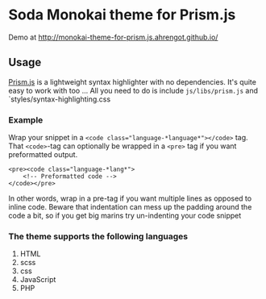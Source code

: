 # Soda Monokai theme for Prism.js
Demo at http://monokai-theme-for-prism.js.ahrengot.github.io/

## Usage
[Prism.js](http://prismjs.com/) is a lightweight syntax highlighter with no dependencies. It's quite easy to work with too ... All you need to do is include `js/libs/prism.js` and `styles/syntax-highlighting.css

### Example
Wrap your snippet in a `<code class="language-*language*"></code>` tag. That `<code>`-tag can optionally be wrapped in a `<pre>` tag if you want preformatted output.
```
<pre><code class="language-*lang*">
    <!-- Preformatted code -->
</code></pre>
```

In other words, wrap in a pre-tag if you want multiple lines as opposed to inline code.
Beware that indentation can mess up the padding around the code a bit, so if you get big marins try un-indenting your code snippet

### The theme supports the following languages

1. HTML
2. scss
3. css
4. JavaScript
5. PHP